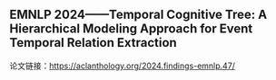 ## EMNLP 2024——Temporal Cognitive Tree: A Hierarchical Modeling Approach for Event Temporal Relation Extraction
论文链接：https://aclanthology.org/2024.findings-emnlp.47/
